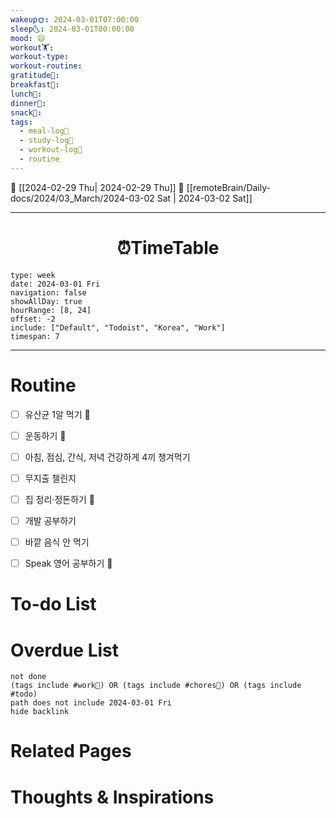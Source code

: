 ```yaml
---
wakeup🌞: 2024-03-01T07:00:00
sleep🌜: 2024-03-01T00:00:00
mood: 😄
workout🏋️: 
workout-type: 
workout-routine: 
gratitude🙏: 
breakfast🍳: 
lunch🍚: 
dinner🥗: 
snack🍬: 
tags:
  - meal-log📝
  - study-log📓
  - workout-log💪
  - routine
---
```


🔺 [[2024-02-29 Thu| 2024-02-29 Thu]]
🔻 [[remoteBrain/Daily-docs/2024/03_March/2024-03-02 Sat | 2024-03-02 Sat]]
___
<h1> <center>⏰TimeTable </center> </h1>

```gEvent
type: week
date: 2024-03-01 Fri
navigation: false
showAllDay: true
hourRange: [8, 24]
offset: -2
include: ["Default", "Todoist", "Korea", "Work"]
timespan: 7
```

--- 


# Routine 

- [ ] 유산균 1알 먹기 🔼 
- [ ] 운동하기 🔼
- [ ] 아침, 점심, 간식, 저녁 건강하게 4끼 챙겨먹기
- [ ] 무지출 챌린지 
- [ ] 집 정리·정돈하기 🔼
- [ ] 개발 공부하기
- [ ] 바깥 음식 안 먹기 
- [ ] Speak 영어 공부하기 🔼 


# To-do List


# Overdue List
```tasks
not done
(tags include #work💼) OR (tags include #chores🧺) OR (tags include #todo)
path does not include 2024-03-01 Fri
hide backlink
```

# Related Pages



# Thoughts & Inspirations

